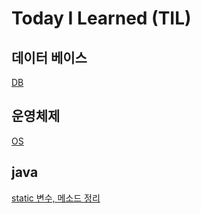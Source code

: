 # Today I Learned (TIL)

## 데이터 베이스
[DB](https://github.com/yhwjd/TIL/tree/main/DB/DB.md)  

## 운영체제

[OS](https://github.com/yhwjd/TIL/tree/main/OS/OS.md)   

## java

[static 변수, 메소드 정리](https://github.com/yhwjd/TIL/tree/main/java/static.md)
